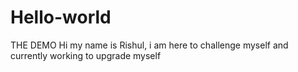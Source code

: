 # Hello-world
THE DEMO
Hi my name is Rishul, i am here to challenge myself and currently working to upgrade myself
